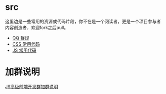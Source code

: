 # src
这里边是一些常用的资源或代码片段，你不在是一个阅读者，更是一个项目参与者内容创造者，欢迎fork之后pull。

- [QQ 群规](//github.com/jsfront/src/blob/master/qq.md)
- [CSS 常用代码](//github.com/jsfront/src/blob/master/css.md)
- [JS 常用代码](//github.com/jsfront/src/blob/master/js.md)


# 加群说明
[JS高级前端开发群加群说明](http://www.cnblogs.com/jikey/p/4426105.html)
